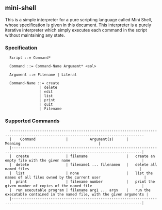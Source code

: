 ## mini-shell

This is a simple interpreter for a pure scripting language called Mini Shell, whose specification is given in this document. This interpreter is a purely iterative 
interpreter which simply executes each command in the script without maintaining any state.


### Specification

```
  Script ::= Command*

  Command ::= Command-Name Argument* <eol>

  Argument ::= Filename | Literal

  Command-Name ::= create
                | delete
                | edit
                | list
                | print
                | quit
                | Filename
```

### Supported Commands

```
  ------------------------------------------------------------------------------------------------------------------------------------
  |    Command              |          Argument(s)      |                                 Meaning                                    |
  |----------------------------------------------------------------------------------------------------------------------------------|
  |  create                 | filename                  |   create an empty file with the given name                                 |
  |  delete                 | filename1 ... filenamen   |   delete all named files                                                   |
  |  list                   | none                      |   list the names of all files owned by the current user                    |
  |  print                  | filename number           |   print the given number of copies of the named file                       |
  |  run executable program | filename arg1 ... argn    |   run the executable contained in the named file, with the given arguments |
  |----------------------------------------------------------------------------------------------------------------------------------|
   
```